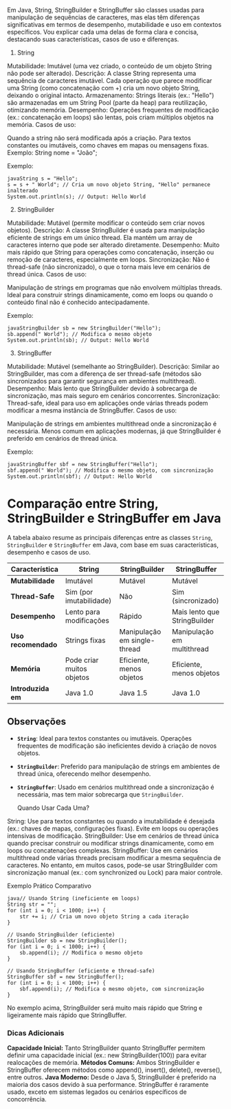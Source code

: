 Em Java, String, StringBuilder e StringBuffer são classes usadas para manipulação de sequências de caracteres, mas elas têm diferenças significativas em termos de desempenho, mutabilidade e uso em contextos específicos. Vou explicar cada uma delas de forma clara e concisa, destacando suas características, casos de uso e diferenças.


1. String

Mutabilidade: Imutável (uma vez criado, o conteúdo de um objeto String não pode ser alterado).
Descrição: A classe String representa uma sequência de caracteres imutável. Cada operação que parece modificar uma String (como concatenação com +) cria um novo objeto String, deixando o original intacto.
Armazenamento: Strings literais (ex.: "Hello") são armazenadas em um String Pool (parte da heap) para reutilização, otimizando memória.
Desempenho: Operações frequentes de modificação (ex.: concatenação em loops) são lentas, pois criam múltiplos objetos na memória.
Casos de uso:

Quando a string não será modificada após a criação.
Para textos constantes ou imutáveis, como chaves em mapas ou mensagens fixas.
Exemplo: String nome = "João";


Exemplo:
```
javaString s = "Hello";
s = s + " World"; // Cria um novo objeto String, "Hello" permanece inalterado
System.out.println(s); // Output: Hello World
```

2. StringBuilder

Mutabilidade: Mutável (permite modificar o conteúdo sem criar novos objetos).
Descrição: A classe StringBuilder é usada para manipulação eficiente de strings em um único thread. Ela mantém um array de caracteres interno que pode ser alterado diretamente.
Desempenho: Muito mais rápido que String para operações como concatenação, inserção ou remoção de caracteres, especialmente em loops.
Sincronização: Não é thread-safe (não sincronizado), o que o torna mais leve em cenários de thread única.
Casos de uso:

Manipulação de strings em programas que não envolvem múltiplas threads.
Ideal para construir strings dinamicamente, como em loops ou quando o conteúdo final não é conhecido antecipadamente.


Exemplo:
```
javaStringBuilder sb = new StringBuilder("Hello");
sb.append(" World"); // Modifica o mesmo objeto
System.out.println(sb); // Output: Hello World
```


3. StringBuffer

Mutabilidade: Mutável (semelhante ao StringBuilder).
Descrição: Similar ao StringBuilder, mas com a diferença de ser thread-safe (métodos são sincronizados para garantir segurança em ambientes multithread).
Desempenho: Mais lento que StringBuilder devido à sobrecarga de sincronização, mas mais seguro em cenários concorrentes.
Sincronização: Thread-safe, ideal para uso em aplicações onde várias threads podem modificar a mesma instância de StringBuffer.
Casos de uso:

Manipulação de strings em ambientes multithread onde a sincronização é necessária.
Menos comum em aplicações modernas, já que StringBuilder é preferido em cenários de thread única.


Exemplo:
```
javaStringBuffer sbf = new StringBuffer("Hello");
sbf.append(" World"); // Modifica o mesmo objeto, com sincronização
System.out.println(sbf); // Output: Hello World
```

# Comparação entre String, StringBuilder e StringBuffer em Java

A tabela abaixo resume as principais diferenças entre as classes `String`, `StringBuilder` e `StringBuffer` em Java, com base em suas características, desempenho e casos de uso.

| Característica       | String                     | StringBuilder              | StringBuffer               |
|----------------------|----------------------------|----------------------------|----------------------------|
| **Mutabilidade**     | Imutável                  | Mutável                   | Mutável                   |
| **Thread-Safe**      | Sim (por imutabilidade)   | Não                       | Sim (sincronizado)        |
| **Desempenho**       | Lento para modificações   | Rápido                    | Mais lento que StringBuilder |
| **Uso recomendado**  | Strings fixas             | Manipulação em single-thread | Manipulação em multithread |
| **Memória**          | Pode criar muitos objetos | Eficiente, menos objetos  | Eficiente, menos objetos  |
| **Introduzida em**   | Java 1.0                 | Java 1.5                  | Java 1.0                  |

## Observações
- **`String`**: Ideal para textos constantes ou imutáveis. Operações frequentes de modificação são ineficientes devido à criação de novos objetos.
- **`StringBuilder`**: Preferido para manipulação de strings em ambientes de thread única, oferecendo melhor desempenho.
- **`StringBuffer`**: Usado em cenários multithread onde a sincronização é necessária, mas tem maior sobrecarga que `StringBuilder`.


  Quando Usar Cada Uma?

String: Use para textos constantes ou quando a imutabilidade é desejada (ex.: chaves de mapas, configurações fixas). Evite em loops ou operações intensivas de modificação.
StringBuilder: Use em cenários de thread única quando precisar construir ou modificar strings dinamicamente, como em loops ou concatenações complexas.
StringBuffer: Use em cenários multithread onde várias threads precisam modificar a mesma sequência de caracteres. No entanto, em muitos casos, pode-se usar StringBuilder com sincronização manual (ex.: com synchronized ou Lock) para maior controle.


Exemplo Prático Comparativo
```
java// Usando String (ineficiente em loops)
String str = "";
for (int i = 0; i < 1000; i++) {
    str += i; // Cria um novo objeto String a cada iteração
}

// Usando StringBuilder (eficiente)
StringBuilder sb = new StringBuilder();
for (int i = 0; i < 1000; i++) {
    sb.append(i); // Modifica o mesmo objeto
}

// Usando StringBuffer (eficiente e thread-safe)
StringBuffer sbf = new StringBuffer();
for (int i = 0; i < 1000; i++) {
    sbf.append(i); // Modifica o mesmo objeto, com sincronização
}
```

No exemplo acima, StringBuilder será muito mais rápido que String e ligeiramente mais rápido que StringBuffer.

### Dicas Adicionais

**Capacidade Inicial:** Tanto StringBuilder quanto StringBuffer permitem definir uma capacidade inicial (ex.: new StringBuilder(100)) para evitar realocações de memória.
**Métodos Comuns:** Ambos StringBuilder e StringBuffer oferecem métodos como append(), insert(), delete(), reverse(), entre outros.
**Java Moderno:** Desde o Java 5, StringBuilder é preferido na maioria dos casos devido à sua performance. StringBuffer é raramente usado, exceto em sistemas legados ou cenários específicos de concorrência.
